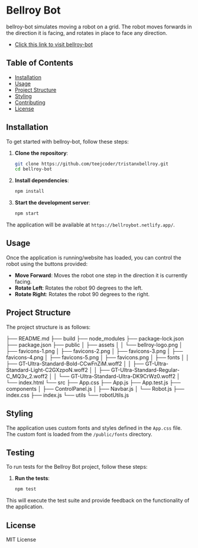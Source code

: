 # Bellroy Bot

bellroy-bot simulates moving a robot on a grid. The robot moves forwards in the direction it is facing, and rotates in place to face any direction. 

- [Click this link to visit bellroy-bot](https://bellroybot.netlify.app/)

## Table of Contents

- [Installation](#installation)
- [Usage](#usage)
- [Project Structure](#project-structure)
- [Styling](#styling)
- [Contributing](#contributing)
- [License](#license)

## Installation

To get started with bellroy-bot, follow these steps:

1. **Clone the repository**:
    ```sh
    git clone https://github.com/teejcoder/tristanxbellroy.git
    cd bellroy-bot
    ```

2. **Install dependencies**:
    ```sh
    npm install
    ```

3. **Start the development server**:
    ```sh
    npm start
    ```

The application will be available at `https://bellroybot.netlify.app/`.

## Usage

Once the application is running/website has loaded, you can control the robot using the buttons provided:

- **Move Forward**: Moves the robot one step in the direction it is currently facing.
- **Rotate Left**: Rotates the robot 90 degrees to the left.
- **Rotate Right**: Rotates the robot 90 degrees to the right.

## Project Structure

The project structure is as follows:

├── README.md
├── build
├── node_modules
├── package-lock.json
├── package.json
├── public
│   ├── assets
│   │   └── bellroy-logo.png
│   ├── favicons-1.png
│   ├── favicons-2.png
│   ├── favicons-3.png
│   ├── favicons-4.png
│   ├── favicons-5.png
│   ├── favicons.png
│   ├── fonts
│   │   ├── GT-Ultra-Standard-Bold-CCwFnZiM.woff2
│   │   ├── GT-Ultra-Standard-Light-C2GXzpoN.woff2
│   │   ├── GT-Ultra-Standard-Regular-C_MQ3v_2.woff2
│   │   └── GT-Ultra-Standard-Ultra-DK9CrWz0.woff2
│   └── index.html
└── src
    ├── App.css
    ├── App.js
    ├── App.test.js
    ├── components
    │   ├── ControlPanel.js
    │   ├── Navbar.js
    │   └── Robot.js
    ├── index.css
    ├── index.js
    └── utils
        └── robotUtils.js

## Styling

The application uses custom fonts and styles defined in the `App.css` file. The custom font is loaded from the `/public/fonts` directory.

## Testing

To run tests for the Bellroy Bot project, follow these steps:

1. **Run the tests**:
    ```sh
    npm test
    ```

This will execute the test suite and provide feedback on the functionality of the application.

## License
MIT License
